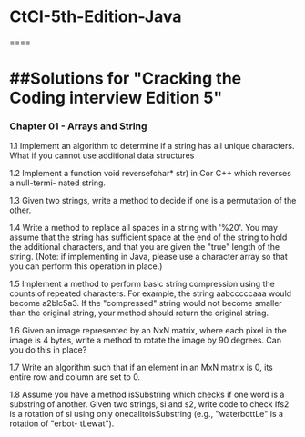 # CtCI-5th-Edition-Java
====


##Solutions for "Cracking the Coding interview Edition 5"
=======

### Chapter 01 -  Arrays and String

1.1 Implement an algorithm to determine if a string has all unique characters. What if
you cannot use additional data structures

1.2 Implement a function void reversefchar* str) in Cor C++ which reverses a null-termi-
nated string.

1.3 Given two strings, write a method to decide if one is a permutation of the other.

1.4 Write a method to replace all spaces in a string with '%20'. You may assume that the
string has sufficient space at the end of the string to hold the additional characters,
and that you are given the "true" length of the string. (Note: if implementing in Java,
please use a character array so that you can perform this operation in place.)

1.5 Implement a method to perform basic string compression using the counts of
repeated characters. For example, the string aabcccccaaa would become
a2blc5a3. If the "compressed" string would not become smaller than the original
string, your method should return the original string.

1.6 Given an image represented by an NxN matrix, where each pixel in the image is 4
bytes, write a method to rotate the image by 90 degrees. Can you do this in place?

1.7 Write an algorithm such that if an element in an MxN matrix is 0, its entire row and
column are set to 0.

1.8 Assume you have a method isSubstring which checks if one word is a substring
of another. Given two strings, si and s2, write code to check Ifs2 is a rotation of si
using only onecalltoisSubstring (e.g., "waterbottLe" is a rotation of "erbot-
tLewat").






